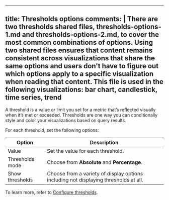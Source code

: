 -----

## title: Thresholds options comments: | There are two thresholds shared files, thresholds-options-1.md and thresholds-options-2.md, to cover the most common combinations of options. Using two shared files ensures that content remains consistent across visualizations that share the same options and users don't have to figure out which options apply to a specific visualization when reading that content. This file is used in the following visualizations: bar chart, candlestick, time series, trend

A threshold is a value or limit you set for a metric that’s reflected visually when it’s met or exceeded. Thresholds are one way you can conditionally style and color your visualizations based on query results.

For each threshold, set the following options:

| Option          | Description                                                                          |
| --------------- | ------------------------------------------------------------------------------------ |
| Value           | Set the value for each threshold.                                                    |
| Thresholds mode | Choose from **Absolute** and **Percentage**.                                         |
| Show thresholds | Choose from a variety of display options including not displaying thresholds at all. |

To learn more, refer to [Configure thresholds](../../configure-thresholds/).
